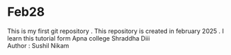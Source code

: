 # Feb28
This is my first git repository . This repository is created in february 2025 . I learn this tutorial form Apna college Shraddha Diii
<br>
Author : Sushil Nikam
